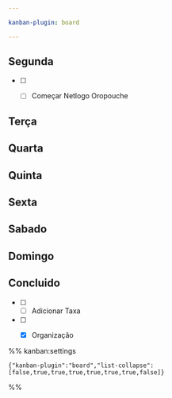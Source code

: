 ```yaml
---

kanban-plugin: board

---
```


## Segunda

- [ ] - [ ] Começar Netlogo Oropouche


## Terça



## Quarta



## Quinta



## Sexta



## Sabado



## Domingo



## Concluido

- [ ] - [ ] Adicionar Taxa
- [ ] - [x] Organização




%% kanban:settings
```
{"kanban-plugin":"board","list-collapse":[false,true,true,true,true,true,true,false]}
```
%%